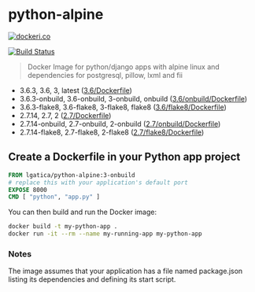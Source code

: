 # python-alpine


[![dockeri.co](http://dockeri.co/image/lgatica/python-alpine)](https://hub.docker.com/r/lgatica/python-alpine/)

[![Build Status](https://travis-ci.org/lgaticaq/python-alpine.svg?branch=master)](https://travis-ci.org/lgaticaq/python-alpine)

> Docker Image for python/django apps with alpine linux and dependencies for postgresql, pillow, lxml and fii

- 3.6.3, 3.6, 3, latest ([3.6/Dockerfile](https://github.com/lgaticaq/python-alpine/blob/master/3.6.3/Dockerfile))
- 3.6.3-onbuild, 3.6-onbuild, 3-onbuild, onbuild ([3.6/onbuild/Dockerfile](https://github.com/lgaticaq/python-alpine/blob/master/3.6.3/onbuild/Dockerfile))
- 3.6.3-flake8, 3.6-flake8, 3-flake8, flake8 ([3.6/flake8/Dockerfile](https://github.com/lgaticaq/python-alpine/blob/master/3.6.3/flake8/Dockerfile))
- 2.7.14, 2.7, 2 ([2.7/Dockerfile](https://github.com/lgaticaq/python-alpine/blob/master/2.7.14/Dockerfile))
- 2.7.14-onbuild, 2.7-onbuild, 2-onbuild ([2.7/onbuild/Dockerfile](https://github.com/lgaticaq/python-alpine/blob/master/2.7.14/onbuild/Dockerfile))
- 2.7.14-flake8, 2.7-flake8, 2-flake8 ([2.7/flake8/Dockerfile](https://github.com/lgaticaq/python-alpine/blob/master/2.7.14/flake8/Dockerfile))

## Create a Dockerfile in your Python app project
```dockerfile
FROM lgatica/python-alpine:3-onbuild
# replace this with your application's default port
EXPOSE 8000
CMD [ "python", "app.py" ]
```

You can then build and run the Docker image:

```bash
docker build -t my-python-app .
docker run -it --rm --name my-running-app my-python-app
```

### Notes
The image assumes that your application has a file named package.json listing its dependencies and defining its start script.
